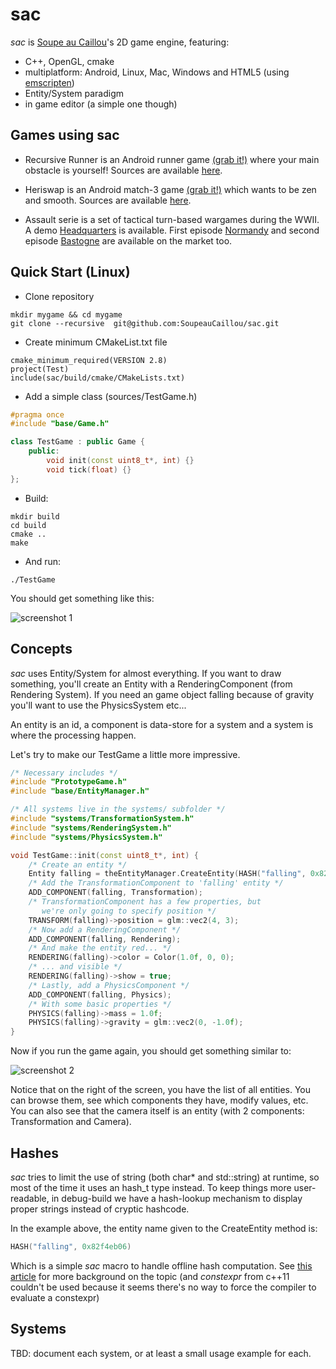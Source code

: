 sac
===

*sac* is [Soupe au Caillou](http://soupeaucaillou)'s 2D game engine, featuring:
* C++, OpenGL, cmake
* multiplatform: Android, Linux, Mac, Windows and HTML5 (using [emscripten](http://emscripten.org/))
* Entity/System paradigm
* in game editor (a simple one though)

Games using sac
-------------------
* Recursive Runner is an Android runner game [(grab it!)](https://play.google.com/store/apps/details?id=net.damsy.soupeaucaillou.recursiveRunner) where your main obstacle is yourself! Sources are available [here](https://github.com/SoupeauCaillou/recursive-runner).

* Heriswap is an Android match-3 game [(grab it!)](https://play.google.com/store/apps/details?id=net.damsy.soupeaucaillou.heriswap) which wants to be zen and smooth. Sources are available [here](https://github.com/SoupeauCaillou/recursive-runner).

* Assault serie is a set of tactical turn-based wargames during the WWII. A demo [Headquarters](https://play.google.com/store/apps/details?id=net.damsy.soupeaucaillou.warbler.assault.headquarters) is available. First episode [Normandy](https://play.google.com/store/apps/details?id=net.damsy.soupeaucaillou.warbler.assault.normandy) and second episode [Bastogne](https://play.google.com/store/apps/details?id=net.damsy.soupeaucaillou.warbler.assault.bastogne) are available on the market too.

Quick Start (Linux)
-------------------

* Clone repository

```
mkdir mygame && cd mygame
git clone --recursive  git@github.com:SoupeauCaillou/sac.git
```

* Create minimum CMakeList.txt file
```
cmake_minimum_required(VERSION 2.8)
project(Test)
include(sac/build/cmake/CMakeLists.txt)
```

* Add a simple class (sources/TestGame.h)
```C++
#pragma once
#include "base/Game.h"

class TestGame : public Game {
    public:
        void init(const uint8_t*, int) {}
        void tick(float) {}
};
```

* Build:
```
mkdir build
cd build
cmake ..
make
```

* And run:
```
./TestGame
```

You should get something like this:

![screenshot 1](http://soupeaucaillou.com/screenshots/screenshot_proto1.jpg)

Concepts
--------
*sac* uses Entity/System for almost everything. If you want to draw something, you'll create an Entity with a RenderingComponent (from Rendering System). If you need an game object falling because of gravity you'll want to use the PhysicsSystem etc...

An entity is an id, a component is data-store for a system and a system is where the processing happen.

Let's try to make our TestGame a little more impressive.

```C++
/* Necessary includes */
#include "PrototypeGame.h"
#include "base/EntityManager.h"

/* All systems live in the systems/ subfolder */
#include "systems/TransformationSystem.h"
#include "systems/RenderingSystem.h"
#include "systems/PhysicsSystem.h"

void TestGame::init(const uint8_t*, int) {
    /* Create an entity */
    Entity falling = theEntityManager.CreateEntity(HASH("falling", 0x82f4eb06));
    /* Add the TransformationComponent to 'falling' entity */
    ADD_COMPONENT(falling, Transformation);
    /* TransformationComponent has a few properties, but
       we're only going to specify position */
    TRANSFORM(falling)->position = glm::vec2(4, 3);
    /* Now add a RenderingComponent */
    ADD_COMPONENT(falling, Rendering);
    /* And make the entity red... */
    RENDERING(falling)->color = Color(1.0f, 0, 0);
    /* ... and visible */
    RENDERING(falling)->show = true;
    /* Lastly, add a PhysicsComponent */
    ADD_COMPONENT(falling, Physics);
    /* With some basic properties */
    PHYSICS(falling)->mass = 1.0f;
    PHYSICS(falling)->gravity = glm::vec2(0, -1.0f);
}
```

Now if you run the game again, you should get something similar to:

![screenshot 2](http://soupeaucaillou.com/screenshots/screenshot_proto2.jpg)

Notice that on the right of the screen, you have the list of all entities. You can browse them, see which components they have, modify values, etc. You can also see that the camera itself is an entity (with 2 components: Transformation and Camera).

Hashes
------
*sac* tries to limit the use of string (both char* and std::string) at runtime, so most of the time it uses an hash_t type instead. To keep things more user-readable, in debug-build we have a hash-lookup mechanism to display proper strings instead of cryptic hashcode.

In the example above, the entity name given to the CreateEntity method is:
```C++
HASH("falling", 0x82f4eb06)
```
Which is a simple *sac* macro to handle offline hash computation. See [this article](http://bitsquid.blogspot.fr/2010/10/static-hash-values.html) for more background on the topic (and *constexpr* from c++11 couldn't be used because it seems there's no way to force the compiler to evaluate a constexpr)

Systems
-------
TBD: document each system, or at least a small usage example for each.

